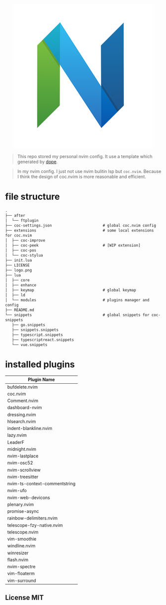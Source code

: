 <p align="center">
    <img src="./logo.png"></img>
</p>

> This repo stored my personal nvim config. It use a template which generated by [dope](https://github.com/nvimdev/dope).

> In my nvim config. I just not use nvim bulitin lsp but `coc.nvim`. Because I think the design of coc.nvim is more reasonable and efficient.

# file structure

```
.
├── after
│  └── ftplugin
├── coc-settings.json                       # global coc.nvim config
├── extensions                              # some local extensions for coc.nvim
│  ├── coc-improve
│  ├── coc-peek                             # [WIP extension]
│  ├── coc-pos
│  └── coc-stylua
├── init.lua
├── LICENSE
├── logo.png
├── lua
│  ├── core
│  ├── enhance
│  ├── keymap                               # global keymap
│  ├── ld
│  └── modules                              # plugins manager and config
├── README.md
└── snippets                                # global snippets for coc-snippets
   ├── go.snippets
   ├── snippets.snippets
   ├── typescript.snippets
   ├── typescriptreact.snippets
   └── vue.snippets
```

# installed plugins

| Plugin Name                   |
| ----------------------------- |
| bufdelete.nvim                |
| coc.nvim                      |
| Comment.nvim                  |
| dashboard-nvim                |
| dressing.nvim                 |
| hlsearch.nvim                 |
| indent-blankline.nvim         |
| lazy.nvim                     |
| LeaderF                       |
| midnight.nvim                 |
| nvim-lastplace                |
| nvim-osc52                    |
| nvim-scrollview               |
| nvim-treesitter               |
| nvim-ts-context-commentstring |
| nvim-ufo                      |
| nvim-web-devicons             |
| plenary.nvim                  |
| promise-async                 |
| rainbow-delimiters.nvim       |
| telescope-fzy-native.nvim     |
| telescope.nvim                |
| vim-smoothie                  |
| windline.nvim                 |
| winresizer                    |
| flash.nvim                    |
| nvim-spectre                  |
| vim-floaterm                  |
| vim-surround                  |

## License MIT
